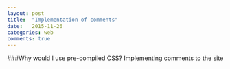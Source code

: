 ```yaml
---
layout: post
title:  "Implementation of comments"
date:   2015-11-26
categories: web
comments: true
---
```


###Why would I use pre-compiled CSS?
Implementing comments to the site 
